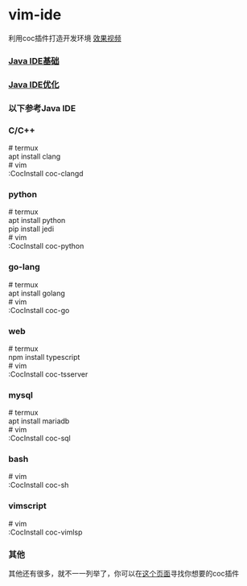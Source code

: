 # vim-ide
  利用coc插件打造开发环境
  [效果视频](https://b23.tv/5i9w0B)
### [Java IDE基础](https://github.com/zongou/vimIde/blob/master/vimJavaIde_zh.md)  
### [Java IDE优化](https://github.com/zongou/vimIde/blob/master/vimJavaIdeOptimization_zh.md)   
### 以下参考Java IDE
### C/C++
  \# termux  
  apt install clang  
  \# vim  
  :CocInstall coc-clangd  
### python
  \# termux  
  apt install python  
  pip install jedi  
  \# vim  
  :CocInstall coc-python  
### go-lang
  \# termux  
  apt install golang  
  \# vim  
  :CocInstall coc-go  
### web
  \# termux  
  npm install typescript  
  \# vim  
  :CocInstall coc-tsserver  
### mysql
  \# termux  
  apt install mariadb  
  \# vim  
  :CocInstall coc-sql  
### bash
  \# vim  
  :CocInstall coc-sh  
### vimscript
  \# vim  
  :CocInstall coc-vimlsp  
### 其他
  其他还有很多，就不一一列举了，你可以在[这个页面](https://github.com/neoclide/coc.nvim/wiki/Using-coc-extensions)寻找你想要的coc插件  
